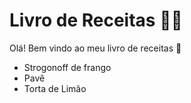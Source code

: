 
# Livro de Receitas :man_cook:

Olá! Bem vindo ao meu livro de receitas :wave:
- Strogonoff de frango
- Pavê
- Torta de Limão
